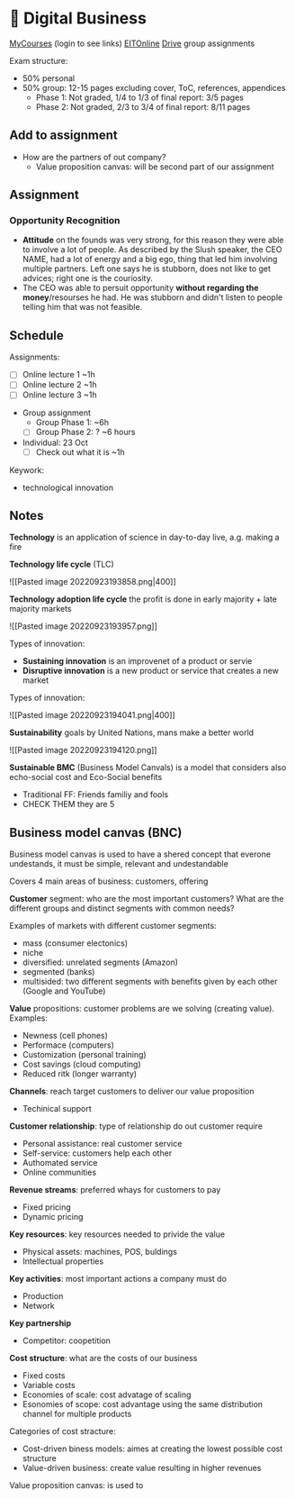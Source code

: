 # 🏢 Digital Business
[MyCourses](https://mycourses.aalto.fi/course/view.php?id=37876&section=1) (login to see links)
[EITOnline](https://ieonline.eitdigital.eu/my/)
[Drive](https://drive.google.com/drive/folders/19rQX8E3LLSMw64Dg2H3reNLYqgbI9P1S) group assignments

Exam structure:
- 50% personal
- 50% group: 12-15 pages excluding cover, ToC, references, appendices
	- Phase 1: Not graded, 1/4 to 1/3 of final report: 3/5 pages
	- Phase 2: Not graded, 2/3 to 3/4 of final report: 8/11 pages

## Add to assignment
-   How are the partners of out company?
    -   Value proposition canvas: will be second part of our assignment

## Assignment

### **Opportunity Recognition**
- **Attitude** on the founds was very strong, for this reason they were able to involve a lot of people. As described by the Slush speaker, the CEO NAME, had a lot of energy and a big ego, thing that led him involving multiple partners. Left one says he is stubborn, does not like to get advices; right one is the couriosity.
- The CEO was able to persuit opportunity **without regarding the money**/resourses he had. He was stubborn and didn't listen to people telling him that was not feasible.


## Schedule

Assignments:
- [ ] Online lecture 1 ~1h
- [ ] Online lecture 2 ~1h
- [ ] Online lecture 3 ~1h
-   Group assignment
    -   Group Phase 1: ~6h
    - [ ] Group Phase 2: ? ~6 hours
-   Individual: 23 Oct
    - [ ] Check out what it is ~1h

Keywork:

-   technological innovation

## Notes
**Technology** is an application of science in day-to-day live, a.g. making a fire

**Technology life cycle** (TLC)

![[Pasted image 20220923193858.png|400]]

**Technology adoption life cycle** the profit is done in early majority + late majority markets

![[Pasted image 20220923193957.png]]

Types of innovation:
-   **Sustaining innovation** is an improvenet of a product or servie
-   **Disruptive innovation** is a new product or service that creates a new market

Types of innovation:

![[Pasted image 20220923194041.png|400]]

**Sustainability** goals by United Nations, mans make a better world

![[Pasted image 20220923194120.png]]

**Sustainable BMC** (Business Model Canvals) is a model that considers also echo-social cost and Eco-Social benefits

-   Traditional FF: Friends familiy and fools
-   CHECK THEM they are 5

## Business model canvas (BNC)

Business model canvas is used to have a shered concept that everone undestands, it must be simple, relevant and undestandable

Covers 4 main areas of business: customers, offering

**Customer** segment: who are the most important customers? What are the different groups and distinct segments with common needs?

Examples of markets with different customer segments:
-   mass (consumer electonics)
-   niche
-   diversified: unrelated segments (Amazon)
-   segmented (banks)
-   multisided: two different segments with benefits given by each other (Google and YouTube)

**Value** propositions: customer problems are we solving (creating value). Examples:
-   Newness (cell phones)
-   Performace (computers)
-   Customization (personal training)
-   Cost savings (cloud computing)
-   Reduced ritk (longer warranty)

**Channels**: reach target customers to deliver our value proposition
-   Techinical support

**Customer relationship**: type of relationship do out customer require
-   Personal assistance: real customer service
-   Self-service: customers help each other
-   Authomated service
-   Online communities

**Revenue streams**: preferred whays for customers to pay
-   Fixed pricing
-   Dynamic pricing

**Key resources**: key resources needed to privide the value
-   Physical assets: machines, POS, buldings
-   Intellectual properties

**Key activities**: most important actions a company must do
-   Production
-   Network

**Key partnership**
-   Competitor: coopetition

**Cost structure**: what are the costs of our business
-   Fixed costs
-   Variable costs
-   Economies of scale: cost advatage of scaling
-   Esonomies of scope: cost advantage using the same distribution channel for multiple products

Categories of cost stracture:
-   Cost-driven biness models: aimes at creating the lowest possible cost structure
-   Value-driven business: create value resulting in higher revenues

Value proposition canvas: is used to